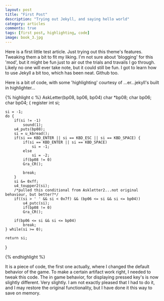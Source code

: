 ```yaml
---
layout: post
title: "First Post"
description: "Trying out Jekyll, and saying hello world"
category: articles
comments: true
tags: [first post, highlighting, code]
image: book_3.jpg
---
```


Here is a first little test article. Just trying out this theme's features. Tweaking them a bit to fit my liking. I'm not sure about 'blogging' for this 'mod', but it might be fun just to air out the trials and travails I go through. Likely no one will ever take note, but it could still be fun. I got to learn how to use Jekyll a bit too, which has been neat. Github too.

Here is a bit of code, with some 'highlighting' courtesy of ...er...jekyll's built in highlighter...

{% highlight c %}
AskLetter(bp08, bp06, bp04)
char *bp08;
char bp06;
char bp04;
{
	register int si;

	si = -1;
	do {
		if(si != -1)
			sound(1);
		u4_puts(bp08);
		si = u_kbread();
		if(si == KBD_ENTER || si == KBD_ESC || si == KBD_SPACE) {
			if(si == KBD_ENTER || si == KBD_SPACE)
				si = -1;
			else
				si = -2;
            if(bp08 != 0)
			Gra_CR();
            
			break;
		}
		si &= 0xff;
		u4_toupper2(si);
        /*pulled this conditional from Askletter2...not original behaviour, but better?*/
		if((si > ' ' && si < 0x7f) && (bp06 <= si && si <= bp04))
			u4_putc(si);
            if(bp08 != 0)
            Gra_CR();
        
        if(bp06 <= si && si <= bp04)
			break;
	} while(si >= 0);

	return si;
}

{% endhighlight %}


It is a piece of code, the first one actually, where I changed the default behavior of the game. To make a certain artifact work right, I needed to tweak this code. The in game behavior, for displaying pressed key's is now slightly different. Very slightly. I am not exactly pleased that I had to do it, and I may restore the original functionality, but I have done it this way to save on memory.
